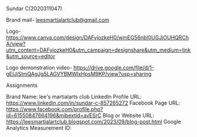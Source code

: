 Sundar C(2020311047)

Brand mail- leesmartialartclub@gmail.com 

Logo- https://www.canva.com/design/DAFyjozkeH0/wmEG56nbI0UGJiOUHQRChA/view?utm_content=DAFyjozkeH0&utm_campaign=designshare&utm_medium=link&utm_source=editor 

Logo demonstration video- https://drive.google.com/file/d/1-gEIJiSImQAgJg5LAGVYBMWlxHpsM9KP/view?usp=sharing

Assignments

Brand Name: lee's martialarts club 
LinkedIn Profile URL: https://www.linkedin.com/in/sundar-c-857265272
Facebook Page URL: https://www.facebook.com/profile.php?id=61550847664196&mibextid=avESrC
Blog or Website URL: https://leesmartialartclub.blogspot.com/2023/09/blog-post.html
Google Analytics Measurement ID: 
